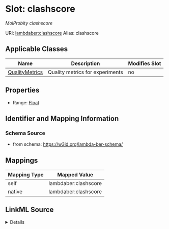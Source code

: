 

# Slot: clashscore 


_MolProbity clashscore_





URI: [lambdaber:clashscore](https://w3id.org/lambda-ber-schema/clashscore)
Alias: clashscore

<!-- no inheritance hierarchy -->





## Applicable Classes

| Name | Description | Modifies Slot |
| --- | --- | --- |
| [QualityMetrics](QualityMetrics.md) | Quality metrics for experiments |  no  |






## Properties

* Range: [Float](Float.md)




## Identifier and Mapping Information






### Schema Source


* from schema: https://w3id.org/lambda-ber-schema/




## Mappings

| Mapping Type | Mapped Value |
| ---  | ---  |
| self | lambdaber:clashscore |
| native | lambdaber:clashscore |




## LinkML Source

<details>
```yaml
name: clashscore
description: MolProbity clashscore
from_schema: https://w3id.org/lambda-ber-schema/
rank: 1000
alias: clashscore
owner: QualityMetrics
domain_of:
- QualityMetrics
range: float

```
</details>